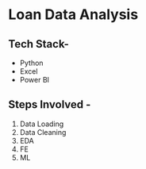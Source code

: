 # Loan Data Analysis

## Tech Stack- 
- Python
- Excel
- Power BI

## Steps Involved - 
1. Data Loading
2. Data Cleaning
3. EDA
4. FE
5. ML

